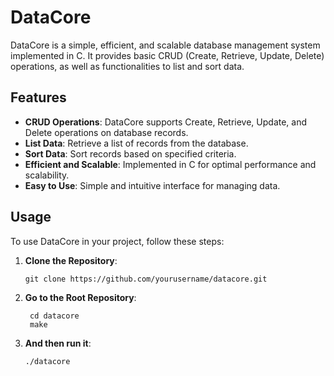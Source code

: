 # DataCore

DataCore is a simple, efficient, and scalable database management system implemented in C. It provides basic CRUD (Create, Retrieve, Update, Delete) operations, as well as functionalities to list and sort data.

## Features
- **CRUD Operations**: DataCore supports Create, Retrieve, Update, and Delete operations on database records.
- **List Data**: Retrieve a list of records from the database.
- **Sort Data**: Sort records based on specified criteria.
- **Efficient and Scalable**: Implemented in C for optimal performance and scalability.
- **Easy to Use**: Simple and intuitive interface for managing data.

## Usage
To use DataCore in your project, follow these steps:

1. **Clone the Repository**:
   ```
   git clone https://github.com/yourusername/datacore.git
   ``` 
2. **Go to the Root Repository**:
   ```  
    cd datacore
    make
   ``` 
3. **And then run it**:
   ``` 
   ./datacore
   ```